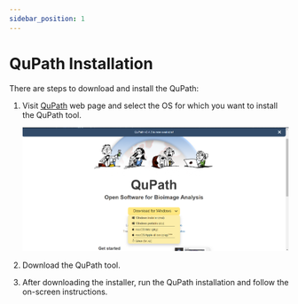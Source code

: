 ```yaml
---
sidebar_position: 1
---
```


# QuPath Installation

There are steps to download and install the QuPath:

<!-- 1. Download [QuPath](https://qupath.github.io/) from the official website. -->

1. Visit [QuPath](https://qupath.github.io/) web page and select the OS for which you want to install the QuPath tool.

    ![QuPath Download](./img/qupath-download.png)

2. Download the QuPath tool.

3. After downloading the installer, run the QuPath installation and follow the on-screen instructions.
